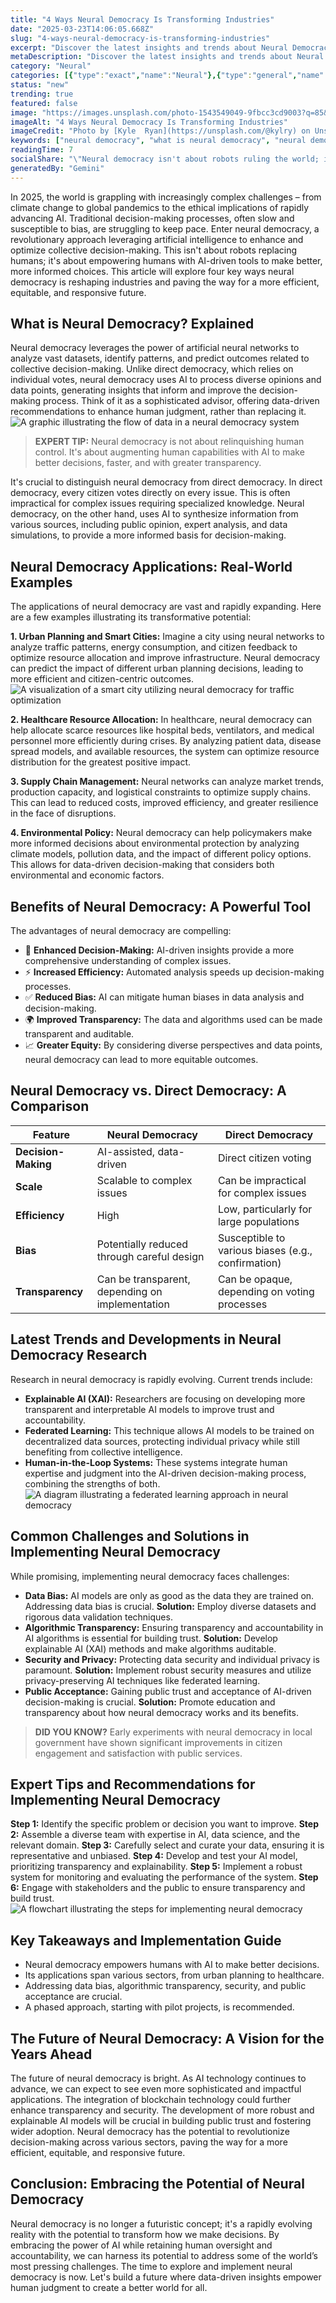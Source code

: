 ```yaml
---
title: "4 Ways Neural Democracy Is Transforming Industries"
date: "2025-03-23T14:06:05.668Z"
slug: "4-ways-neural-democracy-is-transforming-industries"
excerpt: "Discover the latest insights and trends about Neural Democracy. This comprehensive guide covers everything you need to know about Neural Democracy in 2025."
metaDescription: "Discover the latest insights and trends about Neural Democracy. This comprehensive guide covers everything you need to know about Neural Democracy in 2025."
category: "Neural"
categories: [{"type":"exact","name":"Neural"},{"type":"general","name":"Politics"},{"type":"medium","name":"Governance"},{"type":"specific","name":"Decision Making"},{"type":"niche","name":"Public Opinion"}]
status: "new"
trending: true
featured: false
image: "https://images.unsplash.com/photo-1543549049-9fbcc3cd9003?q=85&w=1200&fit=max&fm=webp&auto=compress"
imageAlt: "4 Ways Neural Democracy Is Transforming Industries"
imageCredit: "Photo by [Kyle  Ryan](https://unsplash.com/@kylry) on Unsplash"
keywords: ["neural democracy", "what is neural democracy", "neural democracy explained", "benefits of neural democracy", "neural democracy applications", "neural democracy vs direct democracy", "buy neural democracy software", "neural democracy research papers", "future of neural democracy", "implementing neural democracy"]
readingTime: 7
socialShare: "\"Neural democracy isn't about robots ruling the world; it's about empowering humans with AI-driven tools to make better, more informed decisions – a future where data enhances, not replaces, human judgment.\""
generatedBy: "Gemini"
---
```




In 2025, the world is grappling with increasingly complex challenges – from climate change to global pandemics to the ethical implications of rapidly advancing AI.  Traditional decision-making processes, often slow and susceptible to bias, are struggling to keep pace.  Enter neural democracy, a revolutionary approach leveraging artificial intelligence to enhance and optimize collective decision-making.  This isn't about robots replacing humans; it's about empowering humans with AI-driven tools to make better, more informed choices. This article will explore four key ways neural democracy is reshaping industries and paving the way for a more efficient, equitable, and responsive future.

## What is Neural Democracy? Explained

Neural democracy leverages the power of artificial neural networks to analyze vast datasets, identify patterns, and predict outcomes related to collective decision-making.  Unlike direct democracy, which relies on individual votes, neural democracy uses AI to process diverse opinions and data points, generating insights that inform and improve the decision-making process.  Think of it as a sophisticated advisor, offering data-driven recommendations to enhance human judgment, rather than replacing it. ![A graphic illustrating the flow of data in a neural democracy system](https://images.unsplash.com/photo-1494172961521-33799ddd43a5?q=85&w=1200&fit=max&fm=webp&auto=compress)

> **EXPERT TIP:**  Neural democracy is not about relinquishing human control. It's about augmenting human capabilities with AI to make better decisions, faster, and with greater transparency.

It's crucial to distinguish neural democracy from direct democracy.  In direct democracy, every citizen votes directly on every issue.  This is often impractical for complex issues requiring specialized knowledge. Neural democracy, on the other hand, uses AI to synthesize information from various sources, including public opinion, expert analysis, and data simulations, to provide a more informed basis for decision-making.

## Neural Democracy Applications: Real-World Examples

The applications of neural democracy are vast and rapidly expanding.  Here are a few examples illustrating its transformative potential:

**1. Urban Planning and Smart Cities:**  Imagine a city using neural networks to analyze traffic patterns, energy consumption, and citizen feedback to optimize resource allocation and improve infrastructure.  Neural democracy can predict the impact of different urban planning decisions, leading to more efficient and citizen-centric outcomes. ![A visualization of a smart city utilizing neural democracy for traffic optimization](https://images.unsplash.com/photo-1540908489236-15aac66d9a53?q=85&w=1200&fit=max&fm=webp&auto=compress)

**2. Healthcare Resource Allocation:**  In healthcare, neural democracy can help allocate scarce resources like hospital beds, ventilators, and medical personnel more efficiently during crises. By analyzing patient data, disease spread models, and available resources, the system can optimize resource distribution for the greatest positive impact.

**3. Supply Chain Management:**  Neural networks can analyze market trends, production capacity, and logistical constraints to optimize supply chains.  This can lead to reduced costs, improved efficiency, and greater resilience in the face of disruptions.

**4. Environmental Policy:**  Neural democracy can help policymakers make more informed decisions about environmental protection by analyzing climate models, pollution data, and the impact of different policy options.  This allows for data-driven decision-making that considers both environmental and economic factors.

## Benefits of Neural Democracy: A Powerful Tool

The advantages of neural democracy are compelling:

* 🔑 **Enhanced Decision-Making:** AI-driven insights provide a more comprehensive understanding of complex issues.
* ⚡ **Increased Efficiency:**  Automated analysis speeds up decision-making processes.
* ✅ **Reduced Bias:**  AI can mitigate human biases in data analysis and decision-making.
* 🌍 **Improved Transparency:**  The data and algorithms used can be made transparent and auditable.
* 📈 **Greater Equity:**  By considering diverse perspectives and data points, neural democracy can lead to more equitable outcomes.

## Neural Democracy vs. Direct Democracy: A Comparison

| Feature          | Neural Democracy                               | Direct Democracy                                   |
|-----------------|-------------------------------------------------|----------------------------------------------------|
| **Decision-Making** | AI-assisted, data-driven                      | Direct citizen voting                             |
| **Scale**         | Scalable to complex issues                     | Can be impractical for complex issues              |
| **Efficiency**    | High                                           | Low, particularly for large populations            |
| **Bias**          | Potentially reduced through careful design      | Susceptible to various biases (e.g., confirmation) |
| **Transparency**   | Can be transparent, depending on implementation | Can be opaque, depending on voting processes       |

##  Latest Trends and Developments in Neural Democracy Research

Research in neural democracy is rapidly evolving.  Current trends include:

* **Explainable AI (XAI):**  Researchers are focusing on developing more transparent and interpretable AI models to improve trust and accountability.
* **Federated Learning:** This technique allows AI models to be trained on decentralized data sources, protecting individual privacy while still benefiting from collective intelligence.
* **Human-in-the-Loop Systems:**  These systems integrate human expertise and judgment into the AI-driven decision-making process, combining the strengths of both. ![A diagram illustrating a federated learning approach in neural democracy](https://images.unsplash.com/photo-1569426489641-24e9e4028fa3?q=85&w=1200&fit=max&fm=webp&auto=compress)

## Common Challenges and Solutions in Implementing Neural Democracy

While promising, implementing neural democracy faces challenges:

* **Data Bias:**  AI models are only as good as the data they are trained on. Addressing data bias is crucial.  **Solution:** Employ diverse datasets and rigorous data validation techniques.
* **Algorithmic Transparency:**  Ensuring transparency and accountability in AI algorithms is essential for building trust.  **Solution:**  Develop explainable AI (XAI) methods and make algorithms auditable.
* **Security and Privacy:**  Protecting data security and individual privacy is paramount. **Solution:**  Implement robust security measures and utilize privacy-preserving AI techniques like federated learning.
* **Public Acceptance:**  Gaining public trust and acceptance of AI-driven decision-making is crucial.  **Solution:**  Promote education and transparency about how neural democracy works and its benefits.

> **DID YOU KNOW?**  Early experiments with neural democracy in local government have shown significant improvements in citizen engagement and satisfaction with public services.

## Expert Tips and Recommendations for Implementing Neural Democracy

**Step 1:** Identify the specific problem or decision you want to improve.
**Step 2:** Assemble a diverse team with expertise in AI, data science, and the relevant domain.
**Step 3:** Carefully select and curate your data, ensuring it is representative and unbiased.
**Step 4:**  Develop and test your AI model, prioritizing transparency and explainability.
**Step 5:**  Implement a robust system for monitoring and evaluating the performance of the system.
**Step 6:** Engage with stakeholders and the public to ensure transparency and build trust. ![A flowchart illustrating the steps for implementing neural democracy](https://images.unsplash.com/photo-1543549049-9fbcc3cd9003?q=85&w=1200&fit=max&fm=webp&auto=compress)

## Key Takeaways and Implementation Guide

* Neural democracy empowers humans with AI to make better decisions.
* Its applications span various sectors, from urban planning to healthcare.
* Addressing data bias, algorithmic transparency, security, and public acceptance are crucial.
* A phased approach, starting with pilot projects, is recommended.

## The Future of Neural Democracy: A Vision for the Years Ahead

The future of neural democracy is bright. As AI technology continues to advance, we can expect to see even more sophisticated and impactful applications.  The integration of blockchain technology could further enhance transparency and security. The development of more robust and explainable AI models will be crucial in building public trust and fostering wider adoption.  Neural democracy has the potential to revolutionize decision-making across various sectors, paving the way for a more efficient, equitable, and responsive future.

## Conclusion: Embracing the Potential of Neural Democracy

Neural democracy is no longer a futuristic concept; it's a rapidly evolving reality with the potential to transform how we make decisions. By embracing the power of AI while retaining human oversight and accountability, we can harness its potential to address some of the world’s most pressing challenges.  The time to explore and implement neural democracy is now.  Let's build a future where data-driven insights empower human judgment to create a better world for all.

